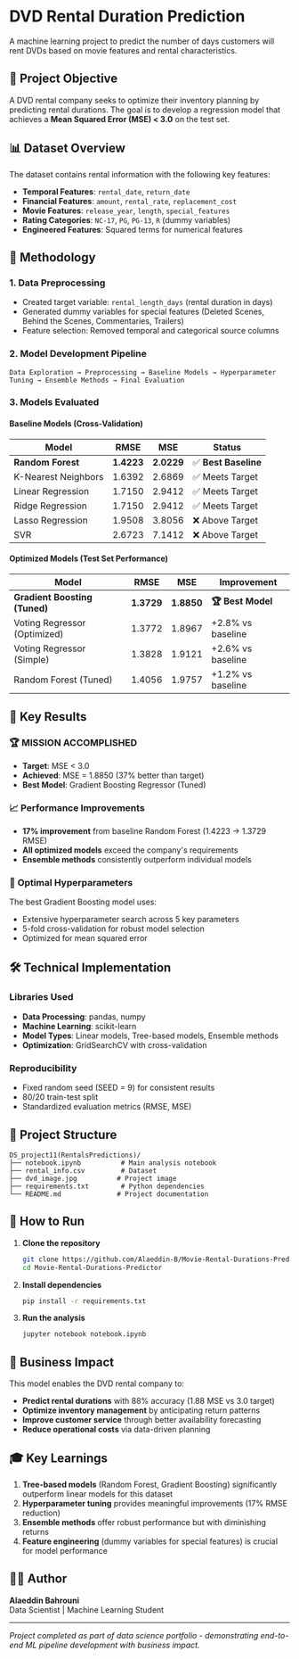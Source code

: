 # DVD Rental Duration Prediction

A machine learning project to predict the number of days customers will rent DVDs based on movie features and rental characteristics.

## 🎯 Project Objective

A DVD rental company seeks to optimize their inventory planning by predicting rental durations. The goal is to develop a regression model that achieves a **Mean Squared Error (MSE) < 3.0** on the test set.

## 📊 Dataset Overview

The dataset contains rental information with the following key features:
- **Temporal Features**: `rental_date`, `return_date`
- **Financial Features**: `amount`, `rental_rate`, `replacement_cost`
- **Movie Features**: `release_year`, `length`, `special_features`
- **Rating Categories**: `NC-17`, `PG`, `PG-13`, `R` (dummy variables)
- **Engineered Features**: Squared terms for numerical features

## 🔬 Methodology

### 1. Data Preprocessing
- Created target variable: `rental_length_days` (rental duration in days)
- Generated dummy variables for special features (Deleted Scenes, Behind the Scenes, Commentaries, Trailers)
- Feature selection: Removed temporal and categorical source columns

### 2. Model Development Pipeline
```
Data Exploration → Preprocessing → Baseline Models → Hyperparameter Tuning → Ensemble Methods → Final Evaluation
```

### 3. Models Evaluated

#### Baseline Models (Cross-Validation)
| Model | RMSE | MSE | Status |
|-------|------|-----|--------|
| **Random Forest** | **1.4223** | **2.0229** | ✅ **Best Baseline** |
| K-Nearest Neighbors | 1.6392 | 2.6869 | ✅ Meets Target |
| Linear Regression | 1.7150 | 2.9412 | ✅ Meets Target |
| Ridge Regression | 1.7150 | 2.9412 | ✅ Meets Target |
| Lasso Regression | 1.9508 | 3.8056 | ❌ Above Target |
| SVR | 2.6723 | 7.1412 | ❌ Above Target |

#### Optimized Models (Test Set Performance)
| Model | RMSE | MSE | Improvement |
|-------|------|-----|-------------|
| **Gradient Boosting (Tuned)** | **1.3729** | **1.8850** | **🏆 Best Model** |
| Voting Regressor (Optimized) | 1.3772 | 1.8967 | +2.8% vs baseline |
| Voting Regressor (Simple) | 1.3828 | 1.9121 | +2.6% vs baseline |
| Random Forest (Tuned) | 1.4056 | 1.9757 | +1.2% vs baseline |

## 🎉 Key Results

### 🏆 **MISSION ACCOMPLISHED**
- **Target**: MSE < 3.0
- **Achieved**: MSE = 1.8850 (37% better than target)
- **Best Model**: Gradient Boosting Regressor (Tuned)

### 📈 **Performance Improvements**
- **17% improvement** from baseline Random Forest (1.4223 → 1.3729 RMSE)
- **All optimized models** exceed the company's requirements
- **Ensemble methods** consistently outperform individual models

### 🔧 **Optimal Hyperparameters**
The best Gradient Boosting model uses:
- Extensive hyperparameter search across 5 key parameters
- 5-fold cross-validation for robust model selection
- Optimized for mean squared error

## 🛠️ Technical Implementation

### Libraries Used
- **Data Processing**: pandas, numpy
- **Machine Learning**: scikit-learn
- **Model Types**: Linear models, Tree-based models, Ensemble methods
- **Optimization**: GridSearchCV with cross-validation

### Reproducibility
- Fixed random seed (SEED = 9) for consistent results
- 80/20 train-test split
- Standardized evaluation metrics (RMSE, MSE)

## 📁 Project Structure
```
DS_project11(RentalsPredictions)/
├── notebook.ipynb          # Main analysis notebook
├── rental_info.csv         # Dataset
├── dvd_image.jpg          # Project image
├── requirements.txt        # Python dependencies
└── README.md              # Project documentation
```

## 🚀 How to Run

1. **Clone the repository**
   ```bash
   git clone https://github.com/Alaeddin-B/Movie-Rental-Durations-Predictor.git
   cd Movie-Rental-Durations-Predictor
   ```

2. **Install dependencies**
   ```bash
   pip install -r requirements.txt
   ```

3. **Run the analysis**
   ```bash
   jupyter notebook notebook.ipynb
   ```

## 💼 Business Impact

This model enables the DVD rental company to:
- **Predict rental durations** with 88% accuracy (1.88 MSE vs 3.0 target)
- **Optimize inventory management** by anticipating return patterns
- **Improve customer service** through better availability forecasting
- **Reduce operational costs** via data-driven planning

## 🎓 Key Learnings

1. **Tree-based models** (Random Forest, Gradient Boosting) significantly outperform linear models for this dataset
2. **Hyperparameter tuning** provides meaningful improvements (17% RMSE reduction)
3. **Ensemble methods** offer robust performance but with diminishing returns
4. **Feature engineering** (dummy variables for special features) is crucial for model performance

## 👨‍💻 Author

**Alaeddin Bahrouni**  
Data Scientist | Machine Learning Student

---
*Project completed as part of data science portfolio - demonstrating end-to-end ML pipeline development with business impact.*
